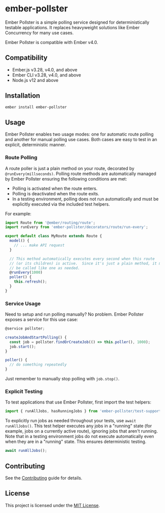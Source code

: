 # ember-pollster

Ember Pollster is a simple polling service designed for deterministically
testable applications.  It replaces heavyweight solutions like Ember Concurrency
for many use cases.

Ember Pollster is compatible with Ember v4.0.


## Compatibility

* Ember.js v3.28, v4.0, and above
* Ember CLI v3.28, v4.0, and above
* Node.js v12 and above


## Installation

```sh
ember install ember-pollster
```


## Usage

Ember Pollster enables two usage modes:  one for automatic route polling and
another for manual polling use cases.  Both cases are easy to test in an
explicit, deterministic manner.

### Route Polling

A route poller is just a plain method on your route, decorated by
`@runEvery(millseconds)`.  Polling route methods are automatically managed by
Ember Pollster ensuring the following conditions are met:

- Polling is activated when the route enters.
- Polling is deactivated when the route exits.
- In a testing environment, polling does not run automatically and must be
  explicitly executed via the included test helpers.

For example:

```js
import Route from '@ember/routing/route';
import runEvery from 'ember-pollster/decorators/route/run-every';

export default class MyRoute extends Route {
  model() {
    // ... make API request
  }

  // This method automatically executes every second when this route
  // (or its children) is active.  Since it's just a plain method, it may still
  // be called like one as needed.
  @runEvery(1000)
  poller() {
    this.refresh();
  }
}
```

### Service Usage

Need to setup and run polling manually?  No problem.  Ember Pollster exposes a
service for this use case:

```js
@service pollster;

createJobAndStartPolling() {
  const job = pollster.findOrCreateJob(() => this.poller(), 1000);
  job.start();
}

poller() {
  // do something repeatedly
}
```

Just remember to manually stop polling with `job.stop()`.


### Explicit Testing

To test applications that use Ember Pollster, first import the test helpers:

```js
import { runAllJobs, hasRunningJobs } from 'ember-pollster/test-support';
```

To explicitly run jobs as needed throughout your tests, use
`await runAllJobs()`.  This test helper executes any jobs in a "running" state
(for example, jobs on a currently active route), ignoring jobs that aren't
running.  Note that in a testing environment jobs do not execute automatically
even when they are in a "running" state.  This ensures deterministic testing.

```js
await runAllJobs();
```


## Contributing

See the [Contributing](CONTRIBUTING.md) guide for details.


## License

This project is licensed under the [MIT License](LICENSE.md).
